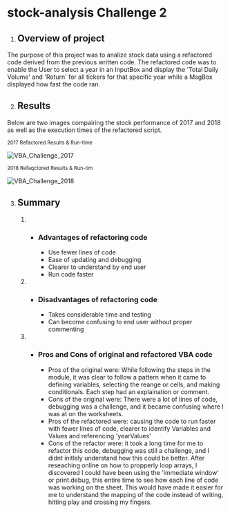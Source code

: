 # stock-analysis Challenge 2
1. ## Overview of project
The purpose of this project was to analize stock data using a refactored code derived from the previous written code. The refactored code was to enable the User to select a year in an InputBox and display the 'Total Daily Volume' and 'Return' for all tickers for that specific year while a MsgBox displayed how fast the code ran. 

2. ## Results
Below are two images compairing the stock performance of 2017 and 2018 as well as the execution times of the refactored script.

<sub> 2017 Refactored Results & Run-time</sub>

![VBA_Challenge_2017](https://user-images.githubusercontent.com/115188500/199727794-4c182466-ed3a-4b3c-8719-5996bc508d4f.png)

<sub> 2018 Refaqctored Results & Run-tim </sub>

![VBA_Challenge_2018](https://user-images.githubusercontent.com/115188500/199727910-95481da7-fc43-49d1-8cfb-51cdc25cd985.png)


3. ## Summary
      1. * ### Advantages of refactoring code
            - Use fewer lines of code
            - Ease of updating and debugging
            - Clearer to understand by end user
            - Run code faster
      1.  * ### Disadvantages of refactoring code
            - Takes considerable time and testing
            - Can become confusing to end user without proper commenting
      1.  * ### Pros and Cons of original and refactored VBA code
            - Pros of the original were: While following the steps in the module, it was clear to follow a pattern when it came to defining variables, selecting the reange or cells, and making conditionals. Each step had an explaination or comment.
            - Cons of the original were: There were a lot of lines of code, debugging was a challenge, and it became confusing where I was at on the worksheets.
            - Pros of the refactored were: causing the code to run faster with fewer lines of code, clearer to identify Variables and Values and referencing 'yearValues'
            - Cons of the refactor were: it took a long time for me to refactor this code, debugging was still a challenge, and I didnt initlaly understand how this could be better. After reseaching online on how to propperly loop arrays, I discovered I could have been using the 'immediate window' or print.debug, this entire time to see how each line of code was working on the sheet. This would have made it easier for me to understand the mapping of the code instead of writing, hitting play and crossing my fingers.
        


